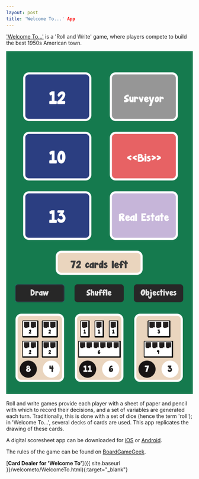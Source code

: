 ```yaml
---
layout: post
title: 'Welcome To...' App
---
```


['Welcome To...'](https://boardgamegeek.com/boardgame/233867/welcome) is a 'Roll and Write' game, where players compete to build the best 1950s American town.

![Welcome To App](/images/posts/welcometo.png)

Roll and write games provide each player with a sheet of paper and pencil with which to record their decisions, and a set of variables are generated each turn. Traditionally, this is done with a set of dice (hence the term 'roll'); in 'Welcome To...', several decks of cards are used. This app replicates the drawing of these cards.

A digital scoresheet app can be downloaded for [iOS](https://apps.apple.com/us/app/welcome-to-your-perfect-home/id1358077007) or [Android](https://play.google.com/store/apps/details?id=com.bluecocker.welcome).

The rules of the game can be found on [BoardGameGeek](https://boardgamegeek.com/filepage/162102/welcome-english-rules-20).

[**Card Dealer for 'Welcome To'**]({{ site.baseurl }}/welcometo/WelcomeTo.html){:target="_blank"}
